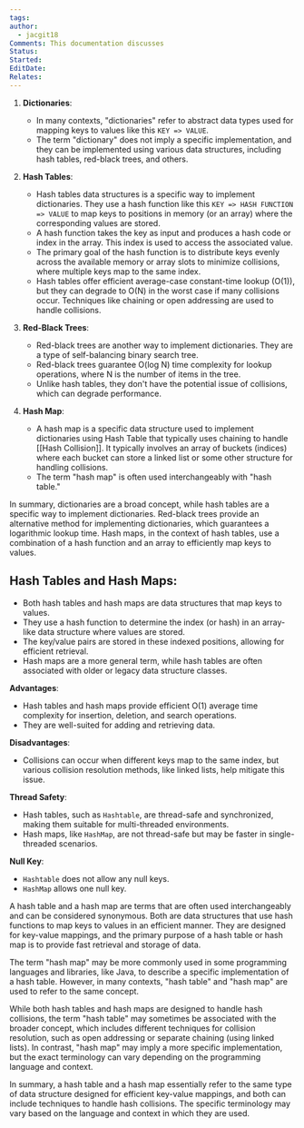 ```yaml
---
tags: 
author:
  - jacgit18
Comments: This documentation discusses
Status: 
Started: 
EditDate: 
Relates:
---
```

1. **Dictionaries**:
   - In many contexts, "dictionaries" refer to abstract data types used for mapping keys to values like this `KEY => VALUE`. 
   - The term "dictionary" does not imply a specific implementation, and they can be implemented using various data structures, including hash tables, red-black trees, and others.

2. **Hash Tables**:
   - Hash tables data structures is a specific way to implement dictionaries. They use a hash function like this `KEY => HASH FUNCTION => VALUE` to map keys to positions in memory (or an array) where the corresponding values are stored.
   - A hash function takes the key as input and produces a hash code or index in the array. This index is used to access the associated value. 
   - The primary goal of the hash function is to distribute keys evenly across the available memory or array slots to minimize collisions, where multiple keys map to the same index.
   - Hash tables offer efficient average-case constant-time lookup (O(1)), but they can degrade to O(N) in the worst case if many collisions occur. Techniques like chaining or open addressing are used to handle collisions.

3. **Red-Black Trees**:
   - Red-black trees are another way to implement dictionaries. They are a type of self-balancing binary search tree.
   - Red-black trees guarantee O(log N) time complexity for lookup operations, where N is the number of items in the tree.
   - Unlike hash tables, they don't have the potential issue of collisions, which can degrade performance.

4. **Hash Map**:
   - A hash map is a specific data structure used to implement dictionaries using Hash Table that typically uses chaining to handle [[Hash Collision]]. It typically involves an array of buckets (indices) where each bucket can store a linked list or some other structure for handling collisions.
   - The term "hash map" is often used interchangeably with "hash table."

In summary, dictionaries are a broad concept, while hash tables are a specific way to implement dictionaries. Red-black trees provide an alternative method for implementing dictionaries, which guarantees a logarithmic lookup time. Hash maps, in the context of hash tables, use a combination of a hash function and an array to efficiently map keys to values.


## Hash Tables and Hash Maps:
- Both hash tables and hash maps are data structures that map keys to values.
- They use a hash function to determine the index (or hash) in an array-like data structure where values are stored.
- The key/value pairs are stored in these indexed positions, allowing for efficient retrieval.
- Hash maps are a more general term, while hash tables are often associated with older or legacy data structure classes.

**Advantages**:
- Hash tables and hash maps provide efficient O(1) average time complexity for insertion, deletion, and search operations.
- They are well-suited for adding and retrieving data.

**Disadvantages**:
- Collisions can occur when different keys map to the same index, but various collision resolution methods, like linked lists, help mitigate this issue.

**Thread Safety**:
- Hash tables, such as `Hashtable`, are thread-safe and synchronized, making them suitable for multi-threaded environments.
- Hash maps, like `HashMap`, are not thread-safe but may be faster in single-threaded scenarios.

**Null Key**:
- `Hashtable` does not allow any null keys.
- `HashMap` allows one null key.


A hash table and a hash map are terms that are often used interchangeably and can be considered synonymous. Both are data structures that use hash functions to map keys to values in an efficient manner. They are designed for key-value mappings, and the primary purpose of a hash table or hash map is to provide fast retrieval and storage of data.

The term "hash map" may be more commonly used in some programming languages and libraries, like Java, to describe a specific implementation of a hash table. However, in many contexts, "hash table" and "hash map" are used to refer to the same concept.

While both hash tables and hash maps are designed to handle hash collisions, the term "hash table" may sometimes be associated with the broader concept, which includes different techniques for collision resolution, such as open addressing or separate chaining (using linked lists). In contrast, "hash map" may imply a more specific implementation, but the exact terminology can vary depending on the programming language and context.

In summary, a hash table and a hash map essentially refer to the same type of data structure designed for efficient key-value mappings, and both can include techniques to handle hash collisions. The specific terminology may vary based on the language and context in which they are used.


